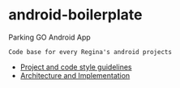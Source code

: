 # android-boilerplate
Parking GO Android App

```
Code base for every Regina's android projects
```

* [Project and code style guidelines](project_and_code_guidelines.md)
* [Architecture and Implementation](android_architecture.md)